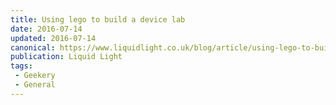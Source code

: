 ```yaml
---
title: Using lego to build a device lab
date: 2016-07-14
updated: 2016-07-14
canonical: https://www.liquidlight.co.uk/blog/article/using-lego-to-build-a-device-lab/
publication: Liquid Light
tags:
 - Geekery
 - General
---
```


<div class="content"> </div>